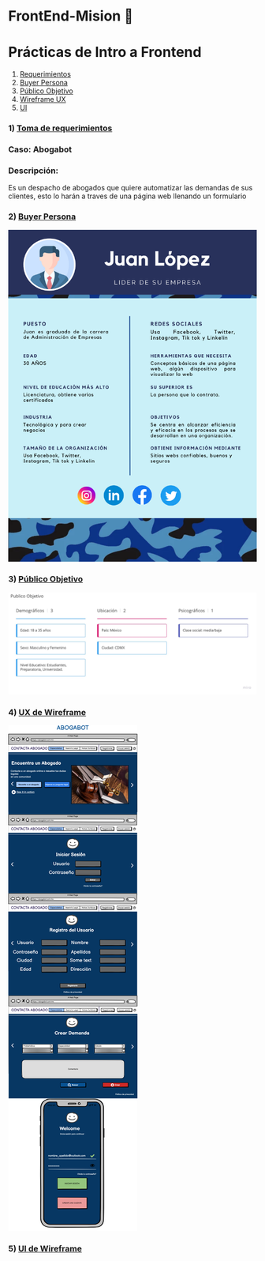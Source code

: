 # FrontEnd-Mision 🚀
# Prácticas de Intro a Frontend

1. [Requerimientos](https://github.com/JoseDelVallee/FrontEnd-Mision/blob/main/Pr%C3%A1ctica1/Requerimientos%20Abogabot.pdf)
2. [Buyer Persona](https://github.com/JoseDelVallee/FrontEnd-Mision/blob/main/Pr%C3%A1ctica1/Buyer%20Persona.png)
3. [Público Objetivo](https://github.com/JoseDelVallee/FrontEnd-Mision/blob/main/Pr%C3%A1ctica1/P%C3%BAblico%20Objetivo.pdf)
4. [Wireframe UX](https://github.com/JoseDelVallee/FrontEnd-Mision/blob/main/Pr%C3%A1ctica1/Wireframe%20UX%20Abogabot.pdf)
5. [UI](https://github.com/JoseDelVallee/FrontEnd-Mision/blob/main/Pr%C3%A1ctica1/UI%20Abogabot.pdf)

### 1) [Toma de requerimientos](https://github.com/JoseDelVallee/FrontEnd-Mision/blob/main/Pr%C3%A1ctica1/Requerimientos%20Abogabot.pdf)

### Caso: Abogabot

### Descripción:

Es un despacho de abogados que quiere automatizar las demandas de sus clientes, esto lo harán a traves de una página web llenando un formulario

### 2) [Buyer Persona](https://github.com/JoseDelVallee/FrontEnd-Mision/blob/main/Pr%C3%A1ctica1/Buyer%20Persona.png)

![](Imágenes/Buyer_Persona.png)

### 3) [Público Objetivo](https://github.com/JoseDelVallee/FrontEnd-Mision/blob/main/Pr%C3%A1ctica1/P%C3%BAblico%20Objetivo.pdf)

![](Imágenes/Público_Objetivo.jpg)

### 4) [UX de Wireframe](https://github.com/JoseDelVallee/FrontEnd-Mision/blob/main/Pr%C3%A1ctica1/Wireframe%20UX%20Abogabot.pdf)

![](Imágenes/UXwireframe.png)

### 5) [UI de Wireframe](https://github.com/JoseDelVallee/FrontEnd-Mision/blob/main/Pr%C3%A1ctica1/UI%20Abogabot.pdf)

